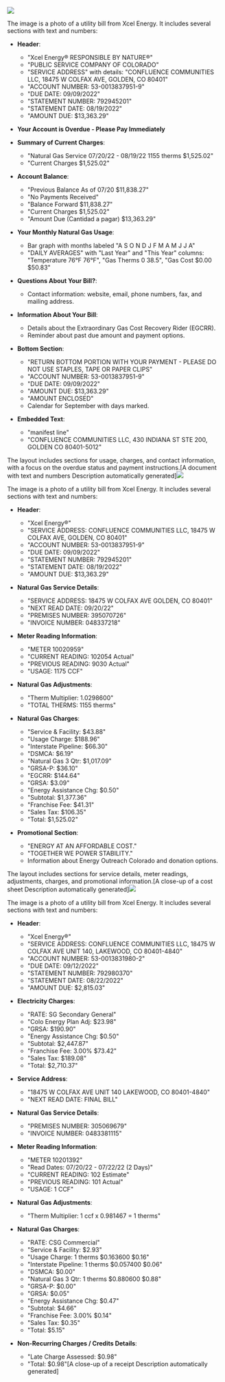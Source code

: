 ![](images/img-0.jpeg)

The image is a photo of a utility bill from Xcel Energy. It includes several sections with text and numbers:

- **Header**: 
  - "Xcel Energy® RESPONSIBLE BY NATURE®"
  - "PUBLIC SERVICE COMPANY OF COLORADO"
  - "SERVICE ADDRESS" with details: "CONFLUENCE COMMUNITIES LLC, 18475 W COLFAX AVE, GOLDEN, CO 80401"
  - "ACCOUNT NUMBER: 53-0013837951-9"
  - "DUE DATE: 09/09/2022"
  - "STATEMENT NUMBER: 792945201"
  - "STATEMENT DATE: 08/19/2022"
  - "AMOUNT DUE: $13,363.29"

- **Your Account is Overdue - Please Pay Immediately**

- **Summary of Current Charges**:
  - "Natural Gas Service 07/20/22 - 08/19/22 1155 therms $1,525.02"
  - "Current Charges $1,525.02"

- **Account Balance**:
  - "Previous Balance As of 07/20 $11,838.27"
  - "No Payments Received"
  - "Balance Forward $11,838.27"
  - "Current Charges $1,525.02"
  - "Amount Due (Cantidad a pagar) $13,363.29"

- **Your Monthly Natural Gas Usage**:
  - Bar graph with months labeled "A S O N D J F M A M J J A"
  - "DAILY AVERAGES" with "Last Year" and "This Year" columns: "Temperature 76°F 76°F", "Gas Therms 0 38.5", "Gas Cost $0.00 $50.83"

- **Questions About Your Bill?**:
  - Contact information: website, email, phone numbers, fax, and mailing address.

- **Information About Your Bill**:
  - Details about the Extraordinary Gas Cost Recovery Rider (EGCRR).
  - Reminder about past due amount and payment options.

- **Bottom Section**:
  - "RETURN BOTTOM PORTION WITH YOUR PAYMENT - PLEASE DO NOT USE STAPLES, TAPE OR PAPER CLIPS"
  - "ACCOUNT NUMBER: 53-0013837951-9"
  - "DUE DATE: 09/09/2022"
  - "AMOUNT DUE: $13,363.29"
  - "AMOUNT ENCLOSED"
  - Calendar for September with days marked.

- **Embedded Text**:
  - "manifest line"
  - "CONFLUENCE COMMUNITIES LLC, 430 INDIANA ST STE 200, GOLDEN CO 80401-5012"

The layout includes sections for usage, charges, and contact information, with a focus on the overdue status and payment instructions.[A document with text and numbers Description automatically generated]![](images/img-1.jpeg)

The image is a photo of a utility bill from Xcel Energy. It includes several sections with text and numbers:

- **Header**:
  - "Xcel Energy®"
  - "SERVICE ADDRESS: CONFLUENCE COMMUNITIES LLC, 18475 W COLFAX AVE, GOLDEN, CO 80401"
  - "ACCOUNT NUMBER: 53-0013837951-9"
  - "DUE DATE: 09/09/2022"
  - "STATEMENT NUMBER: 792945201"
  - "STATEMENT DATE: 08/19/2022"
  - "AMOUNT DUE: $13,363.29"

- **Natural Gas Service Details**:
  - "SERVICE ADDRESS: 18475 W COLFAX AVE GOLDEN, CO 80401"
  - "NEXT READ DATE: 09/20/22"
  - "PREMISES NUMBER: 395070726"
  - "INVOICE NUMBER: 048337218"

- **Meter Reading Information**:
  - "METER 10020959"
  - "CURRENT READING: 102054 Actual"
  - "PREVIOUS READING: 9030 Actual"
  - "USAGE: 1175 CCF"

- **Natural Gas Adjustments**:
  - "Therm Multiplier: 1.0298600"
  - "TOTAL THERMS: 1155 therms"

- **Natural Gas Charges**:
  - "Service & Facility: $43.88"
  - "Usage Charge: $188.96"
  - "Interstate Pipeline: $66.30"
  - "DSMCA: $6.19"
  - "Natural Gas 3 Qtr: $1,017.09"
  - "GRSA-P: $36.10"
  - "EGCRR: $144.64"
  - "GRSA: $3.09"
  - "Energy Assistance Chg: $0.50"
  - "Subtotal: $1,377.36"
  - "Franchise Fee: $41.31"
  - "Sales Tax: $106.35"
  - "Total: $1,525.02"

- **Promotional Section**:
  - "ENERGY AT AN AFFORDABLE COST."
  - "TOGETHER WE POWER STABILITY."
  - Information about Energy Outreach Colorado and donation options.

The layout includes sections for service details, meter readings, adjustments, charges, and promotional information.[A close-up of a cost sheet Description automatically generated]![](images/img-2.jpeg)

The image is a photo of a utility bill from Xcel Energy. It includes several sections with text and numbers:

- **Header**:
  - "Xcel Energy®"
  - "SERVICE ADDRESS: CONFLUENCE COMMUNITIES LLC, 18475 W COLFAX AVE UNIT 140, LAKEWOOD, CO 80401-4840"
  - "ACCOUNT NUMBER: 53-0013831980-2"
  - "DUE DATE: 09/12/2022"
  - "STATEMENT NUMBER: 792980370"
  - "STATEMENT DATE: 08/22/2022"
  - "AMOUNT DUE: $2,815.03"

- **Electricity Charges**:
  - "RATE: SG Secondary General"
  - "Colo Energy Plan Adj: $23.98"
  - "GRSA: $190.90"
  - "Energy Assistance Chg: $0.50"
  - "Subtotal: $2,447.87"
  - "Franchise Fee: 3.00% $73.42"
  - "Sales Tax: $189.08"
  - "Total: $2,710.37"

- **Service Address**:
  - "18475 W COLFAX AVE UNIT 140 LAKEWOOD, CO 80401-4840"
  - "NEXT READ DATE: FINAL BILL"

- **Natural Gas Service Details**:
  - "PREMISES NUMBER: 305069679"
  - "INVOICE NUMBER: 0483381115"

- **Meter Reading Information**:
  - "METER 10201392"
  - "Read Dates: 07/20/22 - 07/22/22 (2 Days)"
  - "CURRENT READING: 102 Estimate"
  - "PREVIOUS READING: 101 Actual"
  - "USAGE: 1 CCF"

- **Natural Gas Adjustments**:
  - "Therm Multiplier: 1 ccf x 0.981467 = 1 therms"

- **Natural Gas Charges**:
  - "RATE: CSG Commercial"
  - "Service & Facility: $2.93"
  - "Usage Charge: 1 therms $0.163600 $0.16"
  - "Interstate Pipeline: 1 therms $0.057400 $0.06"
  - "DSMCA: $0.00"
  - "Natural Gas 3 Qtr: 1 therms $0.880600 $0.88"
  - "GRSA-P: $0.00"
  - "GRSA: $0.05"
  - "Energy Assistance Chg: $0.47"
  - "Subtotal: $4.66"
  - "Franchise Fee: 3.00% $0.14"
  - "Sales Tax: $0.35"
  - "Total: $5.15"

- **Non-Recurring Charges / Credits Details**:
  - "Late Charge Assessed: $0.98"
  - "Total: $0.98"[A close-up of a receipt Description automatically generated]
